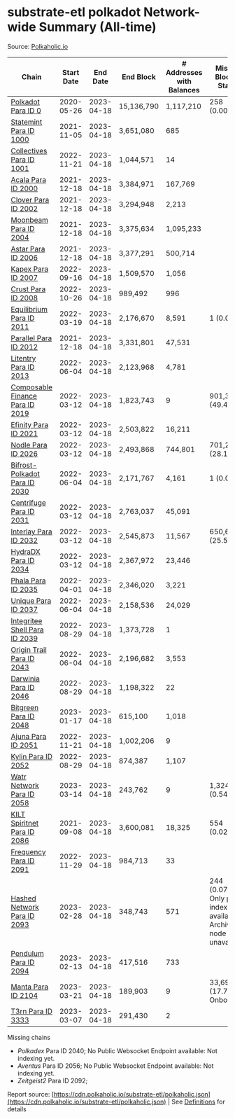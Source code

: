 # substrate-etl polkadot Network-wide Summary (All-time)

Source: [Polkaholic.io](https://polkaholic.io)


| Chain            | Start Date | End Date | End Block | # Addresses with Balances | Missing Blocks / Status |
| ---------------- | ---------- | ---------| --------- | ------------------------- | ----------------------- |
| [Polkadot Para ID 0](/polkadot/0-polkadot) | 2020-05-26 | 2023-04-18 | 15,136,790 |  1,117,210 | 258 (0.00%)  |
| [Statemint Para ID 1000](/polkadot/1000-statemint) | 2021-11-05 | 2023-04-18 | 3,651,080 |  685 |    |
| [Collectives Para ID 1001](/polkadot/1001-collectives) | 2022-11-21 | 2023-04-18 | 1,044,571 |  14 |    |
| [Acala Para ID 2000](/polkadot/2000-acala) | 2021-12-18 | 2023-04-18 | 3,384,971 |  167,769 |    |
| [Clover Para ID 2002](/polkadot/2002-clover) | 2021-12-18 | 2023-04-18 | 3,294,948 |  2,213 |    |
| [Moonbeam Para ID 2004](/polkadot/2004-moonbeam) | 2021-12-18 | 2023-04-18 | 3,375,634 |  1,095,233 |    |
| [Astar Para ID 2006](/polkadot/2006-astar) | 2021-12-18 | 2023-04-18 | 3,377,291 |  500,714 |    |
| [Kapex Para ID 2007](/polkadot/2007-kapex) | 2022-09-16 | 2023-04-18 | 1,509,570 |  1,056 |    |
| [Crust Para ID 2008](/polkadot/2008-crust) | 2022-10-26 | 2023-04-18 | 989,492 |  996 |    |
| [Equilibrium Para ID 2011](/polkadot/2011-equilibrium) | 2022-03-19 | 2023-04-18 | 2,176,670 |  8,591 | 1 (0.00%)  |
| [Parallel Para ID 2012](/polkadot/2012-parallel) | 2021-12-18 | 2023-04-18 | 3,331,801 |  47,531 |    |
| [Litentry Para ID 2013](/polkadot/2013-litentry) | 2022-06-04 | 2023-04-18 | 2,123,968 |  4,781 |    |
| [Composable Finance Para ID 2019](/polkadot/2019-composable) | 2022-03-12 | 2023-04-18 | 1,823,743 |  9 | 901,367 (49.42%)  |
| [Efinity Para ID 2021](/polkadot/2021-efinity) | 2022-03-12 | 2023-04-18 | 2,503,822 |  16,211 |    |
| [Nodle Para ID 2026](/polkadot/2026-nodle) | 2022-03-12 | 2023-04-18 | 2,493,868 |  744,801 | 701,244 (28.12%)  |
| [Bifrost-Polkadot Para ID 2030](/polkadot/2030-bifrost-dot) | 2022-06-04 | 2023-04-18 | 2,171,767 |  4,161 | 1 (0.00%)  |
| [Centrifuge Para ID 2031](/polkadot/2031-centrifuge) | 2022-03-12 | 2023-04-18 | 2,763,037 |  45,091 |    |
| [Interlay Para ID 2032](/polkadot/2032-interlay) | 2022-03-12 | 2023-04-18 | 2,545,873 |  11,567 | 650,689 (25.56%)  |
| [HydraDX Para ID 2034](/polkadot/2034-hydradx) | 2022-03-12 | 2023-04-18 | 2,367,972 |  23,446 |    |
| [Phala Para ID 2035](/polkadot/2035-phala) | 2022-04-01 | 2023-04-18 | 2,346,020 |  3,221 |    |
| [Unique Para ID 2037](/polkadot/2037-unique) | 2022-06-04 | 2023-04-18 | 2,158,536 |  24,029 |    |
| [Integritee Shell Para ID 2039](/polkadot/2039-integritee-shell) | 2022-08-29 | 2023-04-18 | 1,373,728 |  1 |    |
| [Origin Trail Para ID 2043](/polkadot/2043-origintrail) | 2022-06-04 | 2023-04-18 | 2,196,682 |  3,553 |    |
| [Darwinia Para ID 2046](/polkadot/2046-darwinia) | 2022-08-29 | 2023-04-18 | 1,198,322 |  22 |    |
| [Bitgreen Para ID 2048](/polkadot/2048-bitgreen) | 2023-01-17 | 2023-04-18 | 615,100 |  1,018 |    |
| [Ajuna Para ID 2051](/polkadot/2051-ajuna) | 2022-11-21 | 2023-04-18 | 1,002,206 |  9 |    |
| [Kylin Para ID 2052](/polkadot/2052-kylin) | 2022-08-29 | 2023-04-18 | 874,387 |  1,107 |    |
| [Watr Network Para ID 2058](/polkadot/2058-watr) | 2023-03-14 | 2023-04-18 | 243,762 |  9 | 1,324 (0.54%)  |
| [KILT Spiritnet Para ID 2086](/polkadot/2086-kilt) | 2021-09-08 | 2023-04-18 | 3,600,081 |  18,325 | 554 (0.02%)  |
| [Frequency Para ID 2091](/polkadot/2091-frequency) | 2022-11-29 | 2023-04-18 | 984,713 |  33 |    |
| [Hashed Network Para ID 2093](/polkadot/2093-hashed) | 2023-02-28 | 2023-04-18 | 348,743 |  571 | 244 (0.07%) Only partial index available: Archive node unavailable |
| [Pendulum Para ID 2094](/polkadot/2094-pendulum) | 2023-02-13 | 2023-04-18 | 417,516 |  733 |    |
| [Manta Para ID 2104](/polkadot/2104-manta) | 2023-03-21 | 2023-04-18 | 189,903 |  9 | 33,698 (17.74%) Onboarding |
| [T3rn Para ID 3333](/polkadot/3333-t3rn) | 2023-03-07 | 2023-04-18 | 291,430 |  2 |    |

Missing chains


* *Polkadex* Para ID 2040; No Public Websocket Endpoint available: Not indexing yet.
* *Aventus* Para ID 2056; No Public Websocket Endpoint available: Not indexing yet.
* *Zeitgeist2* Para ID 2092; 

Report source: [https://cdn.polkaholic.io/substrate-etl/polkaholic.json](https://cdn.polkaholic.io/substrate-etl/polkaholic.json) | See [Definitions](/DEFINITIONS.md) for details
